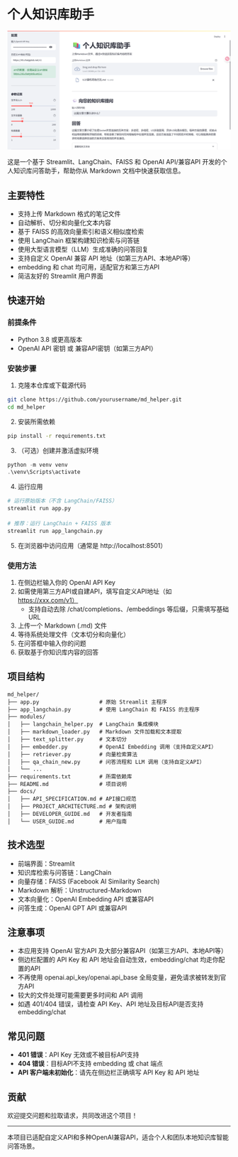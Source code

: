 # 个人知识库助手

![演示截图](docs/demo.png)

这是一个基于 Streamlit、LangChain、FAISS 和 OpenAI API/兼容API 开发的个人知识库问答助手，帮助你从 Markdown 文档中快速获取信息。

## 主要特性

- 支持上传 Markdown 格式的笔记文件
- 自动解析、切分和向量化文本内容
- 基于 FAISS 的高效向量索引和语义相似度检索
- 使用 LangChain 框架构建知识检索与问答链
- 使用大型语言模型（LLM）生成准确的问答回复
- 支持自定义 OpenAI 兼容 API 地址（如第三方API、本地API等）
- embedding 和 chat 均可用，适配官方和第三方API
- 简洁友好的 Streamlit 用户界面

## 快速开始

### 前提条件

- Python 3.8 或更高版本
- OpenAI API 密钥 或 兼容API密钥（如第三方API）

### 安装步骤

1. 克隆本仓库或下载源代码

```bash
git clone https://github.com/yourusername/md_helper.git
cd md_helper
```

2. 安装所需依赖

```bash
pip install -r requirements.txt
```

3. （可选）创建并激活虚拟环境

```powershell
python -m venv venv
.\venv\Scripts\activate
```

4. 运行应用

```bash
# 运行原始版本（不含 LangChain/FAISS）
streamlit run app.py

# 推荐：运行 LangChain + FAISS 版本
streamlit run app_langchain.py
```

5. 在浏览器中访问应用（通常是 http://localhost:8501）

### 使用方法

1. 在侧边栏输入你的 OpenAI API Key
2. 如需使用第三方API或自建API，填写自定义API地址（如 https://xxx.com/v1）
   - 支持自动去除 /chat/completions、/embeddings 等后缀，只需填写基础URL
3. 上传一个 Markdown (.md) 文件
4. 等待系统处理文件（文本切分和向量化）
5. 在问答框中输入你的问题
6. 获取基于你知识库内容的回答

## 项目结构

```
md_helper/
├── app.py                   # 原始 Streamlit 主程序
├── app_langchain.py         # 使用 LangChain 和 FAISS 的主程序
├── modules/
│   ├── langchain_helper.py  # LangChain 集成模块
│   ├── markdown_loader.py   # Markdown 文件加载和文本提取
│   ├── text_splitter.py     # 文本切分
│   ├── embedder.py          # OpenAI Embedding 调用（支持自定义API）
│   ├── retriever.py         # 向量检索算法
│   ├── qa_chain_new.py      # 问答流程和 LLM 调用（支持自定义API）
│   └── ...
├── requirements.txt         # 所需依赖库
├── README.md                # 项目说明
├── docs/
│   ├── API_SPECIFICATION.md # API接口规范
│   ├── PROJECT_ARCHITECTURE.md # 架构说明
│   ├── DEVELOPER_GUIDE.md   # 开发者指南
│   └── USER_GUIDE.md        # 用户指南
```

## 技术选型

- 前端界面：Streamlit
- 知识库检索与问答链：LangChain
- 向量存储：FAISS (Facebook AI Similarity Search)
- Markdown 解析：Unstructured-Markdown
- 文本向量化：OpenAI Embedding API 或兼容API
- 问答生成：OpenAI GPT API 或兼容API

## 注意事项

- 本应用支持 OpenAI 官方API 及大部分兼容API（如第三方API、本地API等）
- 侧边栏配置的 API Key 和 API 地址会自动生效，embedding/chat 均走你配置的API
- 不再使用 openai.api_key/openai.api_base 全局变量，避免请求被转发到官方API
- 较大的文件处理可能需要更多时间和 API 调用
- 如遇 401/404 错误，请检查 API Key、API 地址及目标API是否支持 embedding/chat

## 常见问题

- **401 错误**：API Key 无效或不被目标API支持
- **404 错误**：目标API不支持 embedding 或 chat 端点
- **API 客户端未初始化**：请先在侧边栏正确填写 API Key 和 API 地址

## 贡献

欢迎提交问题和拉取请求，共同改进这个项目！

---

本项目已适配自定义API和多种OpenAI兼容API，适合个人和团队本地知识库智能问答场景。
